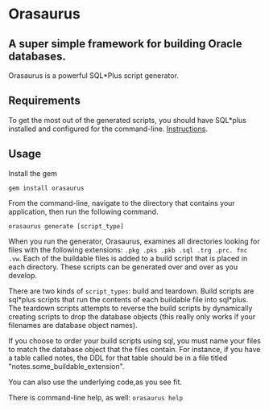 Orasaurus
=========
A super simple framework for building Oracle databases.
-------------------------------------------------------

Orasaurus is a powerful SQL*Plus script generator.

Requirements
------------

To get the most out of the generated scripts, you should have SQL*plus installed and configured for the command-line. [Instructions](http://download.oracle.com/docs/cd/B10501_01/server.920/a90842/ch4.htm).

Usage
-----

Install the gem

`gem install orasaurus`

From the command-line, navigate to the directory that contains your application, then run the following command.

`orasaurus generate [script_type]`

When you run the generator, Orasaurus, examines all directories looking for files with the following extensions: `.pkg .pks .pkb .sql .trg .prc. fnc .vw`. Each of the buildable files is added to a build script that is placed in each directory. These scripts can be generated over and over as you develop.

There are two kinds of `script_types`: build and teardown. Build scripts are sql\*plus scripts that run the contents of each buildable file into sql\*plus. The teardown scripts attempts to reverse the build scripts by dynamically creating scripts to drop the database objects (this really only works if your filenames are database object names).

If you choose to order your build scripts using sql, you must name your files to match the database object that the files contain. For instance, if you have a table called notes, the DDL for that table should be in a file titled "notes.some_buildable_extension".

You can also use the underlying code,as you see fit.

There is command-line help, as well: `orasaurus help`

